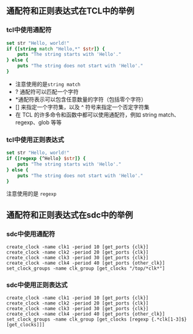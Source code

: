 ## 通配符和正则表达式在TCL中的举例
### tcl中使用通配符
```tcl
set str "Hello, world!"
if {[string match "Hello,*" $str]} {
    puts "The string starts with 'Hello'."
} else {
    puts "The string does not start with 'Hello'."
}
```
- 注意使用的是```string match ```
- ? 通配符可以匹配一个字符
- *通配符表示可以包含任意数量的字符（包括零个字符）
- [] 来指定一个字符集，以及 ^ 符号来指定一个否定字符集
- 在 TCL 的许多命令和函数中都可以使用通配符，例如 string match、regexp、glob 等等


### tcl中使用正则表达式
```tcl
set str "Hello, world!"
if {[regexp {^Hello} $str]} {
    puts "The string starts with 'Hello'."
} else {
    puts "The string does not start with 'Hello'."
}
```
注意使用的是 ```regexp```

## 通配符和正则表达式在sdc中的举例
### sdc中使用通配符
```sdc
create_clock -name clk1 -period 10 [get_ports {clk}]
create_clock -name clk2 -period 20 [get_ports {clk}]
create_clock -name clk3 -period 30 [get_ports {clk}]
create_clock -name clk4 -period 40 [get_ports {other_clk}]
set_clock_groups -name clk_group [get_clocks "/top/*clk*"]
```

### sdc中使用正则表达式
```sdc
create_clock -name clk1 -period 10 [get_ports {clk}]
create_clock -name clk2 -period 20 [get_ports {clk}]
create_clock -name clk3 -period 30 [get_ports {clk}]
create_clock -name clk4 -period 40 [get_ports {other_clk}]
set_clock_groups -name clk_group [get_clocks [regexp {.*clk[1-3]$} [get_clocks]]]
```
